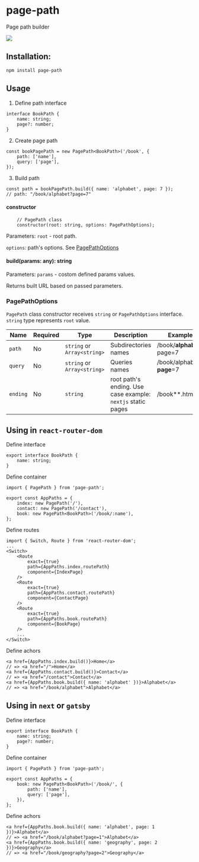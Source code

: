 # page-path

Page path builder

<a href="https://www.npmjs.com/package/page-path">
    <img src="https://nodei.co/npm/page-path.png?mini=true"/>
</a>

## Installation:

```
npm install page-path
```

## Usage

1. Define path interface
```tsx
interface BookPath {
    name: string;
    page?: number;
}
```

2. Create page path 

```tsx
const bookPagePath = new PagePath<BookPath>('/book', {
    path: ['name'],
    query: ['page'],
});
```

3. Build path

```tsx
const path = bookPagePath.build({ name: 'alphabet', page: 7 });
// path: "/book/alphabet?page=7"
```

#### constructor

```tsx
    // PagePath class
    constructor(root: string, options: PagePathOptions);
```

Parameters:
`root` - root path.

`options`: path's options. See [PagePathOptions](#PagePathOptions)



#### build(params: any): string

Parameters:
`params` - costom defined params values.

Returns built URL based on passed parameters.



### PagePathOptions

`PagePath` class constructor receives `string` or `PagePathOptions` interface. `string` type represents `root` value.

| Name    | Required | Type                        | Description          | Example                 |
| ------- | -------- | --------------------------- | -------------------- | ----------------------- |
| `path`  | No       | `string` or `Array<string>` | Subdirectories names | /book/**alphabet**?page=7 |
| `query` | No       | `string` or `Array<string>` | Queries names        | /book/alphabet?**page**=7 |
| `ending`  | No      | `string`                    | root path's ending. Use case example: `nextjs` static pages | /book**.html** |




## Using in `react-router-dom`

Define interface

```tsx
export interface BookPath {
    name: string;
}
```

Define container

```tsx
import { PagePath } from 'page-path';

export const AppPaths = {
    index: new PagePath('/'),
    contact: new PagePath('/contact'),
    book: new PagePath<BookPath>('/book/:name'),
};
```

Define routes

```tsx
import { Switch, Route } from 'react-router-dom';
...
<Switch>
    <Route
        exact={true}
        path={AppPaths.index.routePath}
        component={IndexPage}
    />
    <Route
        exact={true}
        path={AppPaths.contact.routePath}
        component={ContactPage}
    />
    <Route
        exact={true}
        path={AppPaths.book.routePath}
        component={BookPage}
    />
    ...
</Switch>
```

Define achors

```tsx
<a href={AppPaths.index.build()}>Home</a>
// => <a href="/">Home</a>
<a href={AppPaths.contact.build()}>Contact</a>
// => <a href="/contact">Contact</a>
<a href={AppPaths.book.build({ name: 'alphabet' })}>Alphabet</a>
// => <a href="/book/alphabet">Alphabet</a>
```

## Using in `next` or `gatsby`

Define interface

```tsx
export interface BookPath {
    name: string;
    page?: number;
}
```

Define container

```tsx
import { PagePath } from 'page-path';

export const AppPaths = {
    book: new PagePath<BookPath>('/book/', {
        path: ['name'],
        query: ['page'],
    }),
};
```

Define achors

```tsx
<a href={AppPaths.book.build({ name: 'alphabet', page: 1 })}>Alphabet</a>
// => <a href="/book/alphabet?page=1">Alphabet</a>
<a href={AppPaths.book.build({ name: 'geography', page: 2 })}>Geography</a>
// => <a href="/book/geography?page=2">Geography</a>
```
